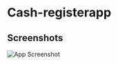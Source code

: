 # Cash-registerapp
 

## Screenshots

![App Screenshot](https://via.placeholder.com/468x300?text=App+Screenshot+Here)

  